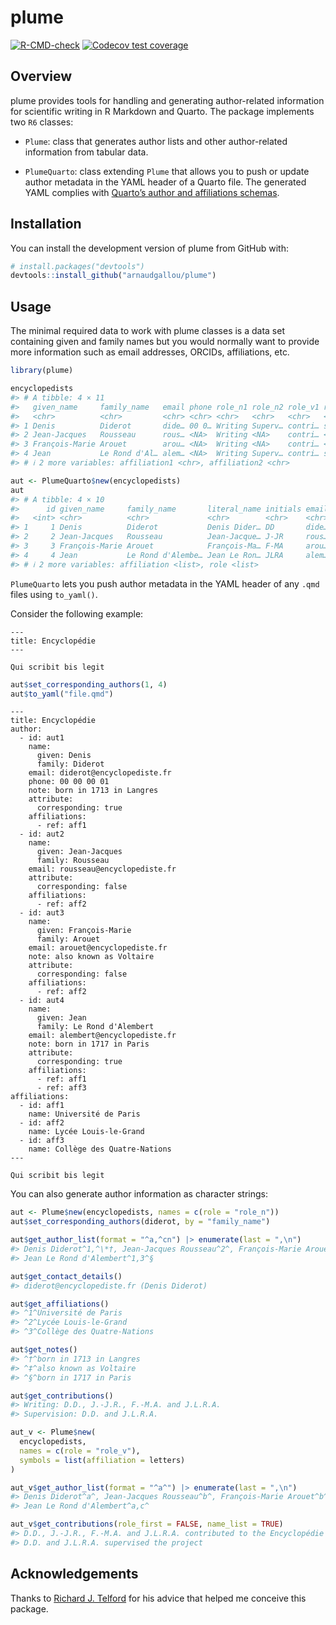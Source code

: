 
<!-- README.md is generated from README.Rmd. Please edit that file -->

# plume

<!-- badges: start -->

[![R-CMD-check](https://github.com/arnaudgallou/plume/actions/workflows/R-CMD-check.yaml/badge.svg)](https://github.com/arnaudgallou/plume/actions/workflows/R-CMD-check.yaml)
[![Codecov test
coverage](https://codecov.io/gh/arnaudgallou/plume/branch/main/graph/badge.svg)](https://app.codecov.io/gh/arnaudgallou/plume?branch=main)
<!-- badges: end -->

## Overview

plume provides tools for handling and generating author-related
information for scientific writing in R Markdown and Quarto. The package
implements two `R6` classes:

- `Plume`: class that generates author lists and other author-related
  information from tabular data.

- `PlumeQuarto`: class extending `Plume` that allows you to push or
  update author metadata in the YAML header of a Quarto file. The
  generated YAML complies with [Quarto’s author and affiliations
  schemas](https://quarto.org/docs/journals/authors.html).

## Installation

You can install the development version of plume from GitHub with:

``` r
# install.packages("devtools")
devtools::install_github("arnaudgallou/plume")
```

## Usage

The minimal required data to work with plume classes is a data set
containing given and family names but you would normally want to provide
more information such as email addresses, ORCIDs, affiliations, etc.

``` r
library(plume)

encyclopedists
#> # A tibble: 4 × 11
#>   given_name     family_name   email phone role_n1 role_n2 role_v1 role_v2 note 
#>   <chr>          <chr>         <chr> <chr> <chr>   <chr>   <chr>   <chr>   <chr>
#> 1 Denis          Diderot       dide… 00 0… Writing Superv… contri… superv… born…
#> 2 Jean-Jacques   Rousseau      rous… <NA>  Writing <NA>    contri… <NA>    <NA> 
#> 3 François-Marie Arouet        arou… <NA>  Writing <NA>    contri… <NA>    also…
#> 4 Jean           Le Rond d'Al… alem… <NA>  Writing Superv… contri… superv… born…
#> # ℹ 2 more variables: affiliation1 <chr>, affiliation2 <chr>

aut <- PlumeQuarto$new(encyclopedists)
aut
#> # A tibble: 4 × 10
#>      id given_name     family_name       literal_name initials email phone note 
#>   <int> <chr>          <chr>             <chr>        <chr>    <chr> <chr> <chr>
#> 1     1 Denis          Diderot           Denis Dider… DD       dide… 00 0… born…
#> 2     2 Jean-Jacques   Rousseau          Jean-Jacque… J-JR     rous… <NA>  <NA> 
#> 3     3 François-Marie Arouet            François-Ma… F-MA     arou… <NA>  also…
#> 4     4 Jean           Le Rond d'Alembe… Jean Le Ron… JLRA     alem… <NA>  born…
#> # ℹ 2 more variables: affiliation <list>, role <list>
```

`PlumeQuarto` lets you push author metadata in the YAML header of any
`.qmd` files using `to_yaml()`.

Consider the following example:

    ---
    title: Encyclopédie
    ---

    Qui scribit bis legit

``` r
aut$set_corresponding_authors(1, 4)
aut$to_yaml("file.qmd")
```

    ---
    title: Encyclopédie
    author:
      - id: aut1
        name:
          given: Denis
          family: Diderot
        email: diderot@encyclopediste.fr
        phone: 00 00 00 01
        note: born in 1713 in Langres
        attribute:
          corresponding: true
        affiliations:
          - ref: aff1
      - id: aut2
        name:
          given: Jean-Jacques
          family: Rousseau
        email: rousseau@encyclopediste.fr
        attribute:
          corresponding: false
        affiliations:
          - ref: aff2
      - id: aut3
        name:
          given: François-Marie
          family: Arouet
        email: arouet@encyclopediste.fr
        note: also known as Voltaire
        attribute:
          corresponding: false
        affiliations:
          - ref: aff2
      - id: aut4
        name:
          given: Jean
          family: Le Rond d'Alembert
        email: alembert@encyclopediste.fr
        note: born in 1717 in Paris
        attribute:
          corresponding: true
        affiliations:
          - ref: aff1
          - ref: aff3
    affiliations:
      - id: aff1
        name: Université de Paris
      - id: aff2
        name: Lycée Louis-le-Grand
      - id: aff3
        name: Collège des Quatre-Nations
    ---

    Qui scribit bis legit

You can also generate author information as character strings:

``` r
aut <- Plume$new(encyclopedists, names = c(role = "role_n"))
aut$set_corresponding_authors(diderot, by = "family_name")

aut$get_author_list(format = "^a,^cn") |> enumerate(last = ",\n")
#> Denis Diderot^1,^\*†, Jean-Jacques Rousseau^2^, François-Marie Arouet^2^‡,
#> Jean Le Rond d'Alembert^1,3^§

aut$get_contact_details()
#> diderot@encyclopediste.fr (Denis Diderot)

aut$get_affiliations()
#> ^1^Université de Paris
#> ^2^Lycée Louis-le-Grand
#> ^3^Collège des Quatre-Nations

aut$get_notes()
#> ^†^born in 1713 in Langres
#> ^‡^also known as Voltaire
#> ^§^born in 1717 in Paris

aut$get_contributions()
#> Writing: D.D., J.-J.R., F.-M.A. and J.L.R.A.
#> Supervision: D.D. and J.L.R.A.

aut_v <- Plume$new(
  encyclopedists,
  names = c(role = "role_v"),
  symbols = list(affiliation = letters)
)

aut_v$get_author_list(format = "^a^") |> enumerate(last = ",\n")
#> Denis Diderot^a^, Jean-Jacques Rousseau^b^, François-Marie Arouet^b^,
#> Jean Le Rond d'Alembert^a,c^

aut_v$get_contributions(role_first = FALSE, name_list = TRUE)
#> D.D., J.-J.R., F.-M.A. and J.L.R.A. contributed to the Encyclopédie
#> D.D. and J.L.R.A. supervised the project
```

## Acknowledgements

Thanks to [Richard J. Telford](https://github.com/richardjtelford) for
his advice that helped me conceive this package.
